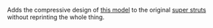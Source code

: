 Adds the compressive design of [this model](https://www.thingiverse.com/thing:4128533) to the original [super struts](https://www.thingiverse.com/thing:3479330) without reprinting the whole thing.
